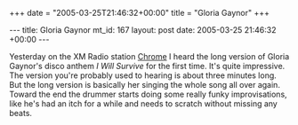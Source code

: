 +++
date = "2005-03-25T21:46:32+00:00"
title = "Gloria Gaynor"
+++

\--- title: Gloria Gaynor mt_id: 167 layout: post date: 2005-03-25 21:46:32
+00:00 \---

Yesterday on the XM Radio station [
Chrome](http://www.xmradio.com/programming/channel_page.jsp?ch=83) I heard the
long version of Gloria Gaynor's disco anthem _I Will Survive_ for the first
time. It's quite impressive. The version you're probably used to hearing is
about three minutes long. But the long version is basically her singing the
whole song all over again. Toward the end the drummer starts doing some really
funky improvisations, like he's had an itch for a while and needs to scratch
without missing any beats.

